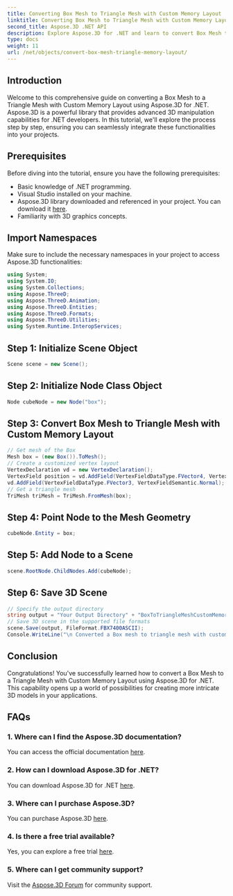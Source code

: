 ```yaml
---
title: Converting Box Mesh to Triangle Mesh with Custom Memory Layout
linktitle: Converting Box Mesh to Triangle Mesh with Custom Memory Layout
second_title: Aspose.3D .NET API
description: Explore Aspose.3D for .NET and learn to convert Box Mesh to Triangle Mesh with Custom Memory Layout. Easy steps for 3D modeling in your applications.
type: docs
weight: 11
url: /net/objects/convert-box-mesh-triangle-memory-layout/
---
```

## Introduction
Welcome to this comprehensive guide on converting a Box Mesh to a Triangle Mesh with Custom Memory Layout using Aspose.3D for .NET. Aspose.3D is a powerful library that provides advanced 3D manipulation capabilities for .NET developers. In this tutorial, we'll explore the process step by step, ensuring you can seamlessly integrate these functionalities into your projects.
## Prerequisites
Before diving into the tutorial, ensure you have the following prerequisites:
- Basic knowledge of .NET programming.
- Visual Studio installed on your machine.
- Aspose.3D library downloaded and referenced in your project. You can download it [here](https://releases.aspose.com/3d/net/).
- Familiarity with 3D graphics concepts.
## Import Namespaces
Make sure to include the necessary namespaces in your project to access Aspose.3D functionalities:
```csharp
using System;
using System.IO;
using System.Collections;
using Aspose.ThreeD;
using Aspose.ThreeD.Animation;
using Aspose.ThreeD.Entities;
using Aspose.ThreeD.Formats;
using Aspose.ThreeD.Utilities;
using System.Runtime.InteropServices;
```
## Step 1: Initialize Scene Object
```csharp
Scene scene = new Scene();
```
## Step 2: Initialize Node Class Object
```csharp
Node cubeNode = new Node("box");
```
## Step 3: Convert Box Mesh to Triangle Mesh with Custom Memory Layout
```csharp
// Get mesh of the Box
Mesh box = (new Box()).ToMesh();
// Create a customized vertex layout
VertexDeclaration vd = new VertexDeclaration();
VertexField position = vd.AddField(VertexFieldDataType.FVector4, VertexFieldSemantic.Position);
vd.AddField(VertexFieldDataType.FVector3, VertexFieldSemantic.Normal);
// Get a triangle mesh
TriMesh triMesh = TriMesh.FromMesh(box);
```
## Step 4: Point Node to the Mesh Geometry
```csharp
cubeNode.Entity = box;
```
## Step 5: Add Node to a Scene
```csharp
scene.RootNode.ChildNodes.Add(cubeNode);
```
## Step 6: Save 3D Scene
```csharp
// Specify the output directory
string output = "Your Output Directory" + "BoxToTriangleMeshCustomMemoryLayoutScene.fbx";
// Save 3D scene in the supported file formats
scene.Save(output, FileFormat.FBX7400ASCII);
Console.WriteLine("\n Converted a Box mesh to triangle mesh with custom memory layout of the vertex successfully.\nFile saved at " + output);
```
## Conclusion
Congratulations! You've successfully learned how to convert a Box Mesh to a Triangle Mesh with Custom Memory Layout using Aspose.3D for .NET. This capability opens up a world of possibilities for creating more intricate 3D models in your applications.
## FAQs
### 1. Where can I find the Aspose.3D documentation?
You can access the official documentation [here](https://reference.aspose.com/3d/net/).
### 2. How can I download Aspose.3D for .NET?
You can download Aspose.3D for .NET [here](https://releases.aspose.com/3d/net/).
### 3. Where can I purchase Aspose.3D?
You can purchase Aspose.3D [here](https://purchase.aspose.com/buy).
### 4. Is there a free trial available?
Yes, you can explore a free trial [here](https://releases.aspose.com/).
### 5. Where can I get community support?
Visit the [Aspose.3D Forum](https://forum.aspose.com/c/3d/18) for community support.

